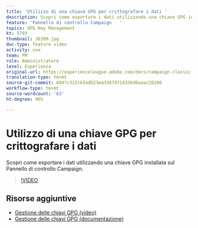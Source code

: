 ```yaml
---
title: 'Utilizzo di una chiave GPG per crittografare i dati '
description: Scopri come esportare i dati utilizzando una chiave GPG installata sul Pannello di controllo Campaign.
feature: 'Pannello di controllo Campaign   '
topics: GPG Key Management
kt: 5793
thumbnail: 36399.jpg
doc-type: feature video
activity: use
team: PM
role: Amministratore
level: Esperienza
original-url: https://experienceleague.adobe.com/docs/campaign-classic-learn/tutorials/administrating/control-panel-acc/gpg-key-management/using-a-gpg-key-to-encrypt-data.html
translation-type: tm+mt
source-git-commit: 8847c322c63adb23ea33679714336d0aaac20100
workflow-type: tm+mt
source-wordcount: '63'
ht-degree: 96%

---
```



# Utilizzo di una chiave GPG per crittografare i dati

Scopri come esportare i dati utilizzando una chiave GPG installata sul Pannello di controllo Campaign.

>[!VIDEO](https://video.tv.adobe.com/v/36399?quality=12)

## Risorse aggiuntive

* [Gestione delle chiavi GPG (video)](./gpg-key-management-overview.md)
* [Gestione delle chiavi GPG (documentazione)](https://docs.adobe.com/content/help/it-IT/control-panel/using/instances-settings/gpg-keys-management.html)
